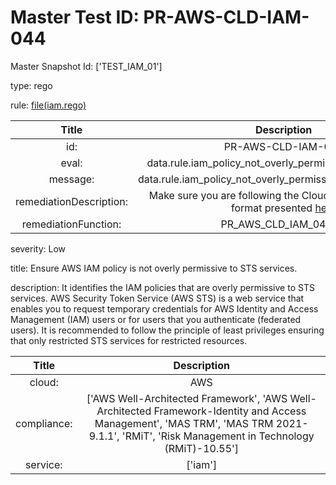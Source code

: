 



# Master Test ID: PR-AWS-CLD-IAM-044


Master Snapshot Id: ['TEST_IAM_01']

type: rego

rule: [file(iam.rego)]  
  
  
  
  

|Title|Description|
| :---: | :---: |
|id: |PR-AWS-CLD-IAM-044|
|eval: |data.rule.iam_policy_not_overly_permissive_to_sts_service|
|message: |data.rule.iam_policy_not_overly_permissive_to_sts_service_err|
|remediationDescription: |Make sure you are following the Cloudformation template format presented <a href='https://boto3.amazonaws.com/v1/documentation/api/latest/reference/services/iam.html#IAM.Client.list_policy_versions' target='_blank'>here</a>|
|remediationFunction: |PR_AWS_CLD_IAM_044.py|


severity: Low

title: Ensure AWS IAM policy is not overly permissive to STS services.

description: It identifies the IAM policies that are overly permissive to STS services. AWS Security Token Service (AWS STS) is a web service that enables you to request temporary credentials for AWS Identity and Access Management (IAM) users or for users that you authenticate (federated users). It is recommended to follow the principle of least privileges ensuring that only restricted STS services for restricted resources.  
  
  

|Title|Description|
| :---: | :---: |
|cloud: |AWS|
|compliance: |['AWS Well-Architected Framework', 'AWS Well-Architected Framework-Identity and Access Management', 'MAS TRM', 'MAS TRM 2021-9.1.1', 'RMiT', 'Risk Management in Technology (RMiT)-10.55']|
|service: |['iam']|



[file(iam.rego)]: https://github.com/prancer-io/prancer-compliance-test/tree/master/aws/cloud/iam.rego
